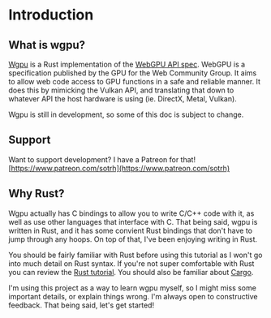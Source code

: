 # Introduction

## What is wgpu?
[Wgpu](https://github.com/gfx-rs/wgpu) is a Rust implementation of the [WebGPU API spec](https://gpuweb.github.io/gpuweb/). WebGPU is a specification published by the GPU for the Web Community Group. It aims to allow web code access to GPU functions in a safe and reliable manner. It does this by mimicking the Vulkan API, and translating that down to whatever API the host hardware is using (ie. DirectX, Metal, Vulkan).

Wgpu is still in development, so some of this doc is subject to change.

## Support

Want to support development? I have a Patreon for that! [https://www.patreon.com/sotrh](https://www.patreon.com/sotrh)

## Why Rust?
Wgpu actually has C bindings to allow you to write C/C++ code with it, as well as use other languages that interface with C. That being said, wgpu is written in Rust, and it has some convient Rust bindings that don't have to jump through any hoops. On top of that, I've been enjoying writing in Rust.

You should be fairly familiar with Rust before using this tutorial as I won't go into much detail on Rust syntax. If you're not super comfortable with Rust you can review the [Rust tutorial](https://www.rust-lang.org/learn). You should also be familiar about [Cargo](https://doc.rust-lang.org/cargo/).

I'm using this project as a way to learn wgpu myself, so I might miss some important details, or explain things wrong. I'm always open to constructive feedback. That being said, let's get started!
